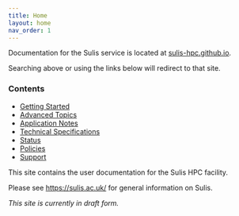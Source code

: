 ```yaml
---
title: Home
layout: home
nav_order: 1
---
```


<div class="sbplaceholder">
Documentation for the Sulis service is located at <a href="https://sulis-hpc.github.io/">sulis-hpc.github.io</a>.

Searching above or using the links below will redirect to that site.

<h3>Contents</h3>

- [Getting Started](gettingstarted)
- [Advanced Topics](advanced)
- [Application Notes](appnotes)
- [Technical Specifications](techspecs)
- [Status](status)
- [Policies](policies)
- [Support](support) 

</div>

<div class="sbhidden">
This site contains the user documentation for the Sulis HPC facility. 

Please see https://sulis.ac.uk/ for general information on Sulis.


*This site is currently in draft form.*
</div>